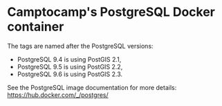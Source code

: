 # Camptocamp's PostgreSQL Docker container

The tags are named after the PostgreSQL versions:

* PostgreSQL 9.4 is using PostGIS 2.1,
* PostgreSQL 9.5 is using PostGIS 2.2,
* PostgreSQL 9.6 is using PostGIS 2.3.

See the PostgreSQL image documentation for more details:
https://hub.docker.com/_/postgres/
